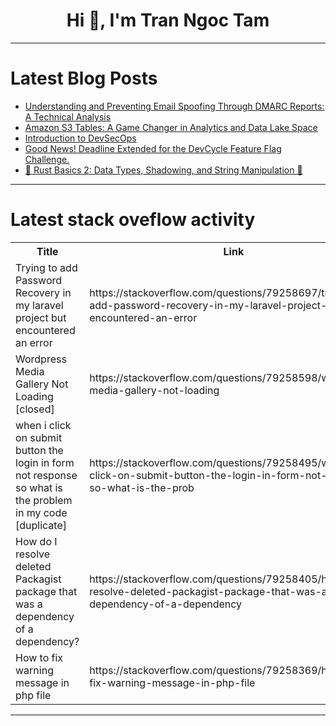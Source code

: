 <h1 align="center">Hi 👋, I'm Tran Ngoc Tam</h1>

---

# Latest Blog Posts 
<!-- BLOG-POST-LIST:START -->
- [Understanding and Preventing Email Spoofing Through DMARC Reports: A Technical Analysis](https://dev.to/roboword/understanding-and-preventing-email-spoofing-through-dmarc-reports-a-technical-analysis-1jk)
- [Amazon S3 Tables: A Game Changer in Analytics and Data Lake Space](https://dev.to/asankab/amazon-s3-tables-a-game-changer-in-analytics-and-data-lake-space-2mjo)
- [Introduction to DevSecOps](https://dev.to/i_am_vesh/introduction-to-devsecops-1l87)
- [Good News! Deadline Extended for the DevCycle Feature Flag Challenge.](https://dev.to/devteam/good-news-deadline-extended-for-the-devcycle-feature-flag-challenge-304p)
- [🚀 Rust Basics 2: Data Types, Shadowing, and String Manipulation 🦀](https://dev.to/realacjoshua/rust-basics-2-data-types-shadowing-and-string-manipulation-95f)
<!-- BLOG-POST-LIST:END -->

---

# Latest stack oveflow activity
<table>
  <tr><th>Title</th><th>Link</th></tr>
  <!-- STACKOVERFLOW:START --><tr><td>Trying to add Password Recovery in my laravel project but encountered an error</td><td>https://stackoverflow.com/questions/79258697/trying-to-add-password-recovery-in-my-laravel-project-but-encountered-an-error</td></tr><tr><td>Wordpress Media Gallery Not Loading [closed]</td><td>https://stackoverflow.com/questions/79258598/wordpress-media-gallery-not-loading</td></tr><tr><td>when i click on submit button the login in form not response so what is the problem in my code [duplicate]</td><td>https://stackoverflow.com/questions/79258495/when-i-click-on-submit-button-the-login-in-form-not-response-so-what-is-the-prob</td></tr><tr><td>How do I resolve deleted Packagist package that was a dependency of a dependency?</td><td>https://stackoverflow.com/questions/79258405/how-do-i-resolve-deleted-packagist-package-that-was-a-dependency-of-a-dependency</td></tr><tr><td>How to fix warning message in php file</td><td>https://stackoverflow.com/questions/79258369/how-to-fix-warning-message-in-php-file</td></tr><!-- STACKOVERFLOW:END -->
</table>

---


